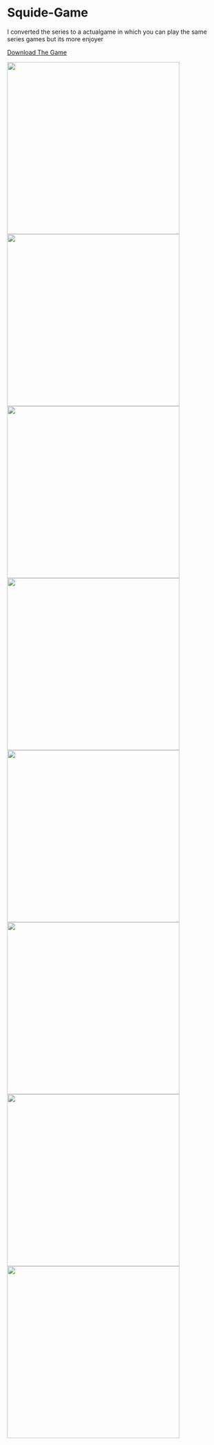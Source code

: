 # Squide-Game
I converted the series to a actualgame in which you can play the same series games but its more enjoyer

<a href="https://www.mediafire.com/file/h803546w7hzq19q/Squid_Game.rar/file">Download The Game</a>
<div display: flex>
    <img src="images/1.png" width="400" >
    <img src="images/2.png" width="400" >
    <img src="images/3.png" width="400" >
    <img src="images/4.png" width="400" >
    <img src="images/5.png" width="400" >
    <img src="images/6.png" width="400" >
    <img src="images/7.png" width="400" >
    <img src="images/8.png" width="400" >
</div>
